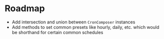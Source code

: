 # Roadmap

- Add intersection and union between `CronComposer` instances
- Add methods to set common presets like hourly, daily, etc. which would be shorthand for certain common schedules
